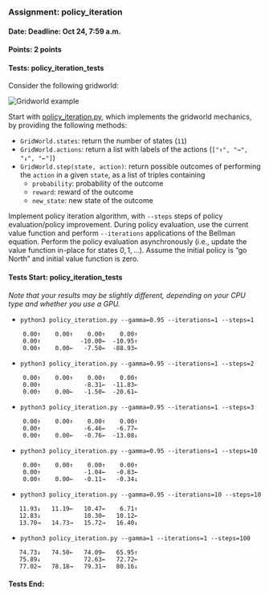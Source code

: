 ### Assignment: policy_iteration
#### Date: Deadline: Oct 24, 7:59 a.m.
#### Points: 2 points
#### Tests: policy_iteration_tests

Consider the following gridworld:

![Gridworld example](//ufal.mff.cuni.cz/~straka/courses/npfl122/2223/tasks/figures/policy_iteration.svgz)

Start with [policy_iteration.py](https://github.com/ufal/npfl122/tree/master/labs/02/policy_iteration.py),
which implements the gridworld mechanics, by providing the following methods:
- `GridWorld.states`: return the number of states (`11`)
- `GridWorld.actions`: return a list with labels of the actions (`["↑", "→", "↓", "←"]`)
- `GridWorld.step(state, action)`: return possible outcomes of performing the
  `action` in a given `state`, as a list of triples containing
  - `probability`: probability of the outcome
  - `reward`: reward of the outcome
  - `new_state`: new state of the outcome

Implement policy iteration algorithm, with `--steps` steps of policy
evaluation/policy improvement. During policy evaluation, use the current value
function and perform `--iterations` applications of the Bellman equation.
Perform the policy evaluation asynchronously (i.e., update the value function
in-place for states $0, 1, …$). Assume the initial policy is “go North” and
initial value function is zero.

#### Tests Start: policy_iteration_tests
_Note that your results may be slightly different, depending on your CPU type and whether you use a GPU._
- `python3 policy_iteration.py --gamma=0.95 --iterations=1 --steps=1`
```
    0.00↑    0.00↑    0.00↑    0.00↑
    0.00↑           -10.00←  -10.95↑
    0.00↑    0.00←   -7.50←  -88.93←
```
- `python3 policy_iteration.py --gamma=0.95 --iterations=1 --steps=2`
```
    0.00↑    0.00↑    0.00↑    0.00↑
    0.00↑            -8.31←  -11.83←
    0.00↑    0.00←   -1.50←  -20.61←
```
- `python3 policy_iteration.py --gamma=0.95 --iterations=1 --steps=3`
```
    0.00↑    0.00↑    0.00↑    0.00↑
    0.00↑            -6.46←   -6.77←
    0.00↑    0.00←   -0.76←  -13.08↓
```
- `python3 policy_iteration.py --gamma=0.95 --iterations=1 --steps=10`
```
    0.00↑    0.00↑    0.00↑    0.00↑
    0.00↑            -1.04←   -0.83←
    0.00↑    0.00←   -0.11→   -0.34↓
```
- `python3 policy_iteration.py --gamma=0.95 --iterations=10 --steps=10`
```
   11.93↓   11.19←   10.47←    6.71↑
   12.83↓            10.30←   10.12←
   13.70→   14.73→   15.72→   16.40↓
```
- `python3 policy_iteration.py --gamma=1 --iterations=1 --steps=100`
```
   74.73↓   74.50←   74.09←   65.95↑
   75.89↓            72.63←   72.72←
   77.02→   78.18→   79.31→   80.16↓
```
#### Tests End:

